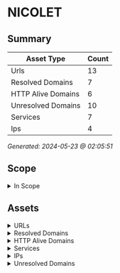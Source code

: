 # NICOLET

## Summary

| Asset Type | Count |
|------------|-------|
|Urls|13|
|Resolved Domains|7|
|HTTP Alive Domains|6|
|Unresolved Domains|10|
|Services|7|
|Ips|4|

*Generated: 2024-05-23 @ 02:05:51*

## Scope

<details>
  <summary>In Scope</summary>

- *.nicolet.ca
- nicolet.ca

</details>


## Assets

<details>
  <summary>URLs</summary>

| URL | StatusCode | Title | Location | Techs |
|-----|------------|-------|----------|-------|
| http://activites.nicolet.ca:80 | N/A | N/A | N/A | ['litespeed', 'hsts'] |
| http://ecomaritime.nicolet.ca:80 | N/A | N/A | N/A | ['litespeed', 'hsts'] |
| http://nicolet.ca:80 | N/A | N/A | N/A | apache_http_server |
| http://www.activites.nicolet.ca:80 | N/A | N/A | N/A | ['litespeed', 'hsts'] |
| http://www.nicolet.ca:80 | N/A | N/A | N/A | apache_http_server |
| https://activites.nicolet.ca:443 | N/A | N/A | N/A | ['hsts', 'elementor:3.21.5', 'http/3', 'litespeed', 'litespeed_cache', 'mysql', 'php', 'wordpress:6.5.3', 'yoast_seo:22.7'] |
| https://ecomaritime.nicolet.ca:443 | N/A | N/A | N/A | ['hsts', 'elementor:3.21.5', 'http/3', 'litespeed', 'mysql', 'php', 'wpml:4.6.10', 'wordpress:6.5.3'] |
| https://jmap.nicolet.ca:443 | N/A | N/A | N/A | ['windows_server', 'iis:10.0'] |
| https://jmap.nicolet.ca:8443 | N/A | N/A | N/A | [] |
| https://jmap.nicolet.ca:88 | N/A | N/A | N/A | hsts |
| https://nicolet.ca:443 | N/A | N/A | N/A | ['php', 'apache_http_server'] |
| https://www.activites.nicolet.ca:443 | N/A | N/A | N/A | ['http/3', 'hsts', 'litespeed'] |
| https://www.nicolet.ca:443 | N/A | N/A | N/A | apache_http_server |

</details>

<details>
  <summary>Resolved Domains</summary>

| Domain | Resolved | Alive | Last HTTP Test | IPs | Found Date |
|--------|----------|-------|----------------|-----|------------|
| activites.nicolet.ca | true | true | 20240517 | 67.43.238.178 | 20240516 | 
| ecomaritime.nicolet.ca | true | true | 20240517 | 67.43.238.178 | 20240516 | 
| jmap.nicolet.ca | true | true | 20240517 | 69.51.201.250 | 20240516 | 
| mail.nicolet.ca | true | false | 20240517 | 69.51.201.250 | 20240516 | 
| nicolet.ca | true | true | 20240517 | 192.252.132.154 | 20240516 | 
| www.activites.nicolet.ca | true | true | 20240517 | 67.43.238.178 | 20240516 | 
| www.nicolet.ca | true | true | 20240517 | 192.252.132.154 | 20240516 | 

</details>

<details>
  <summary>HTTP Alive Domains</summary>

| Domain | HTTP Ports | HTTPS Ports | IPs | Found Date |
|--------|----------|-------|-----|------------|
| activites.nicolet.ca | [] | 443 | 67.43.238.178 | 20240516 | 
| ecomaritime.nicolet.ca | 80 | 443 | 67.43.238.178 | 20240516 | 
| jmap.nicolet.ca | [] | ['8443', '88', '443'] | 69.51.201.250 | 20240516 | 
| nicolet.ca | 80 | [] | 192.252.132.154 | 20240516 | 
| www.activites.nicolet.ca | [] | 443 | 67.43.238.178 | 20240516 | 
| www.nicolet.ca | 80 | 443 | 192.252.132.154 | 20240516 | 

</details>

<details>
  <summary>Services</summary>

| IP | Port | Hostname | Service |
|-----|------------|-------|------|
| 192.252.132.154 | 443 | ['www.nicolet.ca', 'nicolet.ca'] | https |
| 192.252.132.154 | 80 | ['www.nicolet.ca', 'nicolet.ca'] | http |
| 67.43.238.178 | 443 | ['www.activites.nicolet.ca', 'activites.nicolet.ca', 'ecomaritime.nicolet.ca'] | https |
| 67.43.238.178 | 80 | ['www.activites.nicolet.ca', 'activites.nicolet.ca', 'ecomaritime.nicolet.ca'] | http |
| 69.51.201.250 | 443 | jmap.nicolet.ca | https |
| 69.51.201.250 | 8443 | jmap.nicolet.ca | https |
| 69.51.201.250 | 88 | jmap.nicolet.ca | https |

</details>

<details>
  <summary>IPs</summary>

| IP | Domains |
|-----|------------|
| 192.252.132.154 | ['nicolet.ca', 'www.nicolet.ca']|
| 67.43.238.178 | ['ecomaritime.nicolet.ca', 'activites.nicolet.ca', 'www.activites.nicolet.ca']|
| 69.51.201.250 | ['jmap.nicolet.ca', 'mail.nicolet.ca']|
| 69.51.202.60 | ['ip060.202-51-69.sogetel.net']|

</details>

<details>
  <summary>Unresolved Domains</summary>

| Domain | Last Resolve Scan | Found Date |
|--------|-------------------|------------|
| autodiscover.nicolet.ca | 20240516 | 20240516 | 
| cpanel.ecomaritime.nicolet.ca | 20240516 | 20240516 | 
| cpcalendars.ecomaritime.nicolet.ca | 20240516 | 20240516 | 
| cpcontacts.ecomaritime.nicolet.ca | 20240516 | 20240516 | 
| gottago.nicolet.ca | 20240516 | 20240516 | 
| mail.ecomaritime.nicolet.ca | 20240516 | 20240516 | 
| webdisk.ecomaritime.nicolet.ca | 20240516 | 20240516 | 
| webmail.ecomaritime.nicolet.ca | 20240516 | 20240516 | 
| www.ecomaritime.nicolet.ca | 20240516 | 20240516 | 
| www.mail.nicolet.ca | 20240516 | 20240516 | 

</details>
